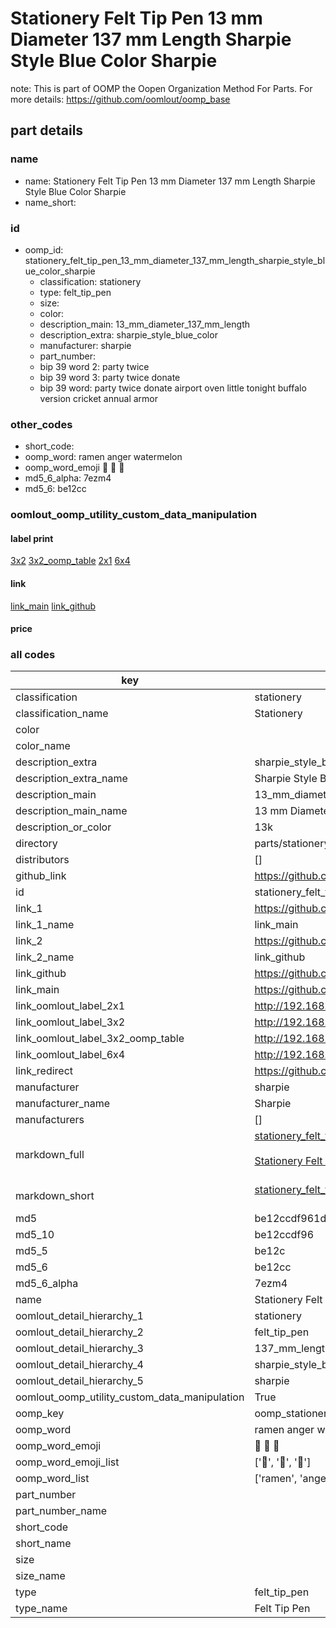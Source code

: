# Stationery Felt Tip Pen 13 mm Diameter 137 mm Length Sharpie Style Blue Color Sharpie  

note: This is part of OOMP the Oopen Organization Method For Parts. For more details: https://github.com/oomlout/oomp_base

##  part details
  







### name
* name: Stationery Felt Tip Pen 13 mm Diameter 137 mm Length Sharpie Style Blue Color Sharpie
* name_short: 
### id
* oomp_id: stationery_felt_tip_pen_13_mm_diameter_137_mm_length_sharpie_style_blue_color_sharpie
  * classification: stationery
  * type: felt_tip_pen
  * size: 
  * color: 
  * description_main: 13_mm_diameter_137_mm_length
  * description_extra: sharpie_style_blue_color
  * manufacturer: sharpie
  * part_number: 
  * bip 39 word 2: party twice
  * bip 39 word 3: party twice donate
  * bip 39 word: party twice donate airport oven little tonight buffalo version cricket annual armor

### other_codes
* short_code: 
* oomp_word: ramen anger watermelon
* oomp_word_emoji :ramen: :anger: :watermelon:
* md5_6_alpha: 7ezm4
* md5_6: be12cc






### oomlout_oomp_utility_custom_data_manipulation
#### label print
[3x2](http://192.168.1.245:1112/?label=oomp%207ezm4)
[3x2_oomp_table](http://192.168.1.108:1112/?label=oomp%207ezm4)
[2x1](http://192.168.1.242:1112/?label=oomp%207ezm4)
[6x4](http://192.168.1.55:1112/?label=oomp%207ezm4)    

#### link

[link_main](https://github.com/oomlout/oomlout_oomp_version_1_messy/tree/main/parts/stationery_felt_tip_pen_13_mm_diameter_137_mm_length_sharpie_style_blue_color_sharpie) [link_github](https://github.com/oomlout/oomlout_oomp_version_1_messy/tree/main/parts/stationery_felt_tip_pen_13_mm_diameter_137_mm_length_sharpie_style_blue_color_sharpie)                             

#### price







### all codes 
| key | value |  
| --- | --- |  
| classification | stationery |  
| classification_name | Stationery |  
| color |  |  
| color_name |  |  
| description_extra | sharpie_style_blue_color |  
| description_extra_name | Sharpie Style Blue Color |  
| description_main | 13_mm_diameter_137_mm_length |  
| description_main_name | 13 mm Diameter 137 mm Length |  
| description_or_color | 13k |  
| directory | parts/stationery_felt_tip_pen_13_mm_diameter_137_mm_length_sharpie_style_blue_color_sharpie |  
| distributors | [] |  
| github_link | https://github.com/oomlout/oomlout_oomp_part_src/tree/main/parts/stationery_felt_tip_pen_13_mm_diameter_137_mm_length_sharpie_style_blue_color_sharpie |  
| id | stationery_felt_tip_pen_13_mm_diameter_137_mm_length_sharpie_style_blue_color_sharpie |  
| link_1 | https://github.com/oomlout/oomlout_oomp_version_1_messy/tree/main/parts/stationery_felt_tip_pen_13_mm_diameter_137_mm_length_sharpie_style_blue_color_sharpie |  
| link_1_name | link_main |  
| link_2 | https://github.com/oomlout/oomlout_oomp_version_1_messy/tree/main/parts/stationery_felt_tip_pen_13_mm_diameter_137_mm_length_sharpie_style_blue_color_sharpie |  
| link_2_name | link_github |  
| link_github | https://github.com/oomlout/oomlout_oomp_version_1_messy/tree/main/parts/stationery_felt_tip_pen_13_mm_diameter_137_mm_length_sharpie_style_blue_color_sharpie |  
| link_main | https://github.com/oomlout/oomlout_oomp_version_1_messy/tree/main/parts/stationery_felt_tip_pen_13_mm_diameter_137_mm_length_sharpie_style_blue_color_sharpie |  
| link_oomlout_label_2x1 | http://192.168.1.242:1112/?label=oomp%207ezm4 |  
| link_oomlout_label_3x2 | http://192.168.1.245:1112/?label=oomp%207ezm4 |  
| link_oomlout_label_3x2_oomp_table | http://192.168.1.108:1112/?label=oomp%207ezm4 |  
| link_oomlout_label_6x4 | http://192.168.1.55:1112/?label=oomp%207ezm4 |  
| link_redirect | https://github.com/oomlout/oomlout_oomp_version_1_messy/tree/main/parts/stationery_felt_tip_pen_13_mm_diameter_137_mm_length_sharpie_style_blue_color_sharpie |  
| manufacturer | sharpie |  
| manufacturer_name | Sharpie |  
| manufacturers | [] |  
| markdown_full | [stationery_felt_tip_pen_13_mm_diameter_137_mm_length_sharpie_style_blue_color_sharpie](none)<br>[](none)<br>[Stationery Felt Tip Pen 13 Mm Diameter 137 Mm Length Sharpie Style Blue Color Sharpie](none)<br><br> |  
| markdown_short | [stationery_felt_tip_pen_13_mm_diameter_137_mm_length_sharpie_style_blue_color_sharpie](none)<br><br> |  
| md5 | be12ccdf961dbc920a4ee058823ad504 |  
| md5_10 | be12ccdf96 |  
| md5_5 | be12c |  
| md5_6 | be12cc |  
| md5_6_alpha | 7ezm4 |  
| name | Stationery Felt Tip Pen 13 mm Diameter 137 mm Length Sharpie Style Blue Color Sharpie |  
| oomlout_detail_hierarchy_1 | stationery |  
| oomlout_detail_hierarchy_2 | felt_tip_pen |  
| oomlout_detail_hierarchy_3 | 137_mm_length |  
| oomlout_detail_hierarchy_4 | sharpie_style_blue_color |  
| oomlout_detail_hierarchy_5 | sharpie |  
| oomlout_oomp_utility_custom_data_manipulation | True |  
| oomp_key | oomp_stationery_felt_tip_pen_13_mm_diameter_137_mm_length_sharpie_style_blue_color_sharpie |  
| oomp_word | ramen anger watermelon |  
| oomp_word_emoji | :ramen: :anger: :watermelon: |  
| oomp_word_emoji_list | [':ramen:', ':anger:', ':watermelon:'] |  
| oomp_word_list | ['ramen', 'anger', 'watermelon'] |  
| part_number |  |  
| part_number_name |  |  
| short_code |  |  
| short_name |  |  
| size |  |  
| size_name |  |  
| type | felt_tip_pen |  
| type_name | Felt Tip Pen |  
